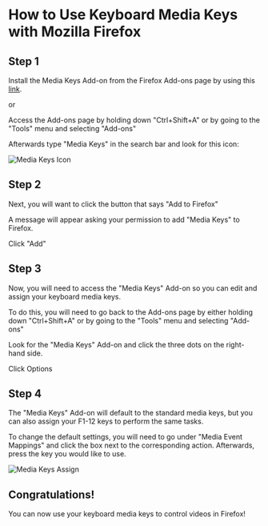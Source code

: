 # How to Use Keyboard Media Keys with Mozilla Firefox

## Step 1

Install the Media Keys Add-on from the Firefox Add-ons page by using this [link][Media Keys Link].

or

Access the Add-ons page by holding down "Ctrl+Shift+A" or by going to the "Tools" menu and selecting "Add-ons" 

Afterwards type "Media Keys" in the search bar and look for this icon: 

![Media Keys Icon][Media Keys]

## Step 2

Next, you will want to click the button that says "Add to Firefox"

A message will appear asking your permission to add "Media Keys" to Firefox.

Click "Add"

## Step 3

Now, you will need to access the "Media Keys" Add-on so you can edit and assign your keyboard media keys.

To do this, you will need to go back to the Add-ons page by either holding down "Ctrl+Shift+A" or by going to the "Tools" menu and selecting "Add-ons" 

Look for the "Media Keys" Add-on and click the three dots on the right-hand side.

Click Options

## Step 4

The "Media Keys" Add-on will default to the standard media keys, but you can also assign your F1-12 keys to perform the same tasks.

To change the default settings, you will need to go under "Media Event Mappings" and click the box next to the corresponding action. Afterwards, press the key you would like to use. 

![Media Keys Assign](https://i.imgur.com/QZqtB4G.jpg)

## Congratulations!

You can now use your keyboard media keys to control videos in Firefox!



[Media Keys]: https://addons.cdn.mozilla.net/user-media/addon_icons/553/553354-64.png?modified=1548204465
[Media Keys Link]: https://addons.mozilla.org/en-US/firefox/addon/media-keys/?src=search
